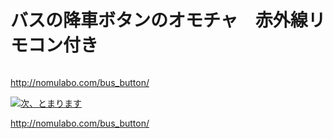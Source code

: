 # バスの降車ボタンのオモチャ　赤外線リモコン付き
<img alt="" src="http://nomulabo.com/bus_button/bus_button1.jpg">

http://nomulabo.com/bus_button/

[![次、とまります](http://img.youtube.com/vi/YOUTUBE_VIDEO_ID_HERE/0.jpg)](http://www.youtube.com/watch?v=nAZxilVlPS0)
    
http://nomulabo.com/bus_button/
